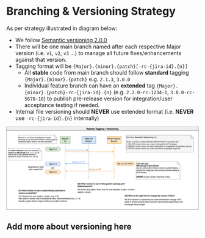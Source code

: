 # Branching & Versioning Strategy

[img_strategy]: diagrams/versioning.png

As per strategy illustrated in diagram below:
* We follow [Semantic versioning 2.0.0](https://semver.org)
* There will be one main branch named after each respective Major version (i.e. `v1`, `v2`, `v3` ...) to manage all future fixes/enhancements against that version.
* Tagging format will be `{Major}.{minor}.{patch}[-rc-{jira-id}.{n}]`
  * All **stable** code from main branch should follow **standard** tagging `{Major}.{minor}.{patch}` e.g. `2.1.3`, `3.0.0`
  * Individual feature branch can have an **extended** tag `{Major}.{minor}.{patch}-rc-{jira-id}.{n}` (e.g. `2.2.0-rc-1234-1`, `3.0.0-rc-5678-10`) to publish pre-release version for integration/user acceptance testing if needed. 
* Internal file versioning should **NEVER** use extended format (i.e. **NEVER** use `-rc-{jira-id}.{n}` internally)

![Branching_Deployment_strategy][img_strategy]

## Add more about versioning here
